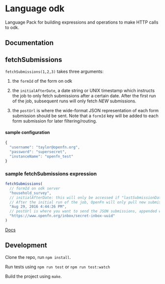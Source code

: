 Language odk
==================

Language Pack for building expressions and operations to make HTTP calls to
odk.

Documentation
-------------
## fetchSubmissions
`fetchSubmissions(1,2,3)` takes three arguments:

1. the `formId` of the form on odk

2. the `initialAfterDate`, a date string or UNIX timestamp which instructs the job to only fetch submissions after a certain date. After the first run of the job, subsequent runs will only fetch *NEW* submissions.

3. the `postUrl` is where the wide-format JSON representation of each form submission should be sent. Note that a `formId` key will be added to each form submission for later filtering/routing.

#### sample configuration
```js
{
  "username": "taylor@openfn.org",
  "password": "supersecret",
  "instanceName": "openfn_test"
}
```

### sample fetchSubmissions expression

```js
fetchSubmissions(
  // formId on odk server
  "household_survey",
  // initialAfterDate: this will only be accessed if "lastSubmissionDate" is empty in your job_state".
  // After the initial run of the job, OpenFn will only pull new submissions from odk.
  "Aug 29, 2016 4:44:26 PM",
  // postUrl is where you want to send the JSON submissions, appended with a new "formId" key
  "https://www.openfn.org/inbox/secret-inbox-uuid"
)
```

[Docs](docs/index)


Development
-----------

Clone the repo, run `npm install`.

Run tests using `npm run test` or `npm run test:watch`

Build the project using `make`.
